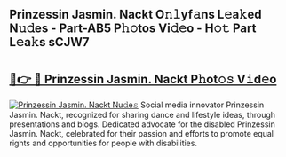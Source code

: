 ## Prinzessin Jasmin. Nackt O𝚗𝚕yf𝚊ns L𝚎a𝚔ed N𝚞𝚍es - Part-AB5 P𝚑𝚘tos Vi𝚍𝚎o - H𝚘𝚝 Part L𝚎a𝚔s sCJW7

# <h2><a href="http://kf1165b.oniu.top/?m=Prinzessin+Jasmin.+Nackt">🔗👉 🔴 Prinzessin Jasmin. Nackt P𝚑ot𝚘𝚜 V𝚒d𝚎o</a></h2>

[![Prinzessin Jasmin. Nackt Nu𝚍e𝚜](https://i.imgur.com/0qMVB7G.gif)](http://kf1165b.oniu.top/?m=Prinzessin+Jasmin.+Nackt)
Social media innovator Prinzessin Jasmin. Nackt, recognized for sharing dance and lifestyle ideas, through presentations and blogs. Dedicated advocate for the disabled Prinzessin Jasmin. Nackt, celebrated for their passion and efforts to promote equal rights and opportunities for people with disabilities.  

